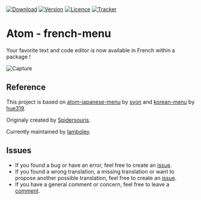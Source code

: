 [![Download](https://img.shields.io/apm/dm/french-menu?label=Download)](https://atom.io/packages/french-menu)
[![Version](https://img.shields.io/apm/v/french-menu?label=Version)](https://github.com/lamboley/atom-french-menu/releases)
[![Licence](https://img.shields.io/apm/l/french-menu?label=Licence)](https://github.com/lamboley/atom-french-menu/blob/master/LICENSE)
[![Tracker](https://img.shields.io/github/issues/lamboley/atom-french-menu.svg?label=Issues&style=popout)](https://github.com/lamboley/atom-french-menu/issues)

# Atom - french-menu

Your favorite text and code editor is now available in French within a package !

![Capture](https://user-images.githubusercontent.com/48674337/69827889-b21dc800-1219-11ea-9a40-4bb63229a35c.PNG)

## Reference

This project is based on [atom-japanese-menu](//atom.io/packages/japanese-menu) by [syon](//atom.io/users/syon) and [korean-menu](//atom.io/packages/korean-menu) by [hue319](//atom.io/users/hue319).

Originaly created by [Spidersouris](//atom.io/users/Spidersouris).

Currently maintained by [lamboley](//atom.io/users/lamboley).

## Issues

* If you found a bug or have an error, feel free to create an [issue](https://github.com/lamboley/atom-french-menu/issues).
* If you found a wrong translation, a missing translation or want to propose another possible translation, feel free to create an [issue](https://github.com/lamboley/atom-french-menu/issues).
* If you have a general comment or concern, feel free to leave a [comment](https://github.com/lamboley/atom-french-menu/issues).

